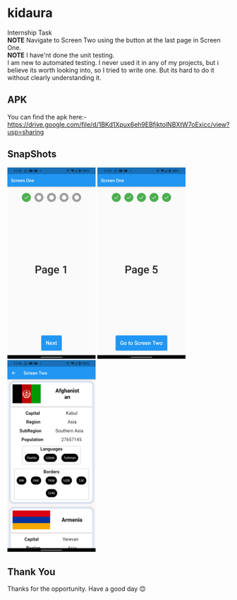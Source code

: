 # kidaura

Internship Task<br/>
__NOTE__ Navigate to Screen Two using the button at the last page in Screen One.<br/>
__NOTE__ I have'nt done the unit testing.<br/>
I am new to automated testing. I never used it in any of my projects, but i believe its worth 
looking into, so I tried to write one. But its hard to do it without clearly understanding it.

## APK
You can find the apk here:-<br/>
 https://drive.google.com/file/d/1BKd1Xpux6eh9EBfjktolNBXtW7oExicc/view?usp=sharing

## SnapShots
<img src="https://raw.githubusercontent.com/hvkalayil/kidaura/master/snapshots/s1.jpg" width="200">
<img src="https://raw.githubusercontent.com/hvkalayil/kidaura/master/snapshots/s2.jpg" width="200">
<img src="https://raw.githubusercontent.com/hvkalayil/kidaura/master/snapshots/s3.jpg" width="200">

## Thank You
Thanks for the opportunity. Have a good day 😊